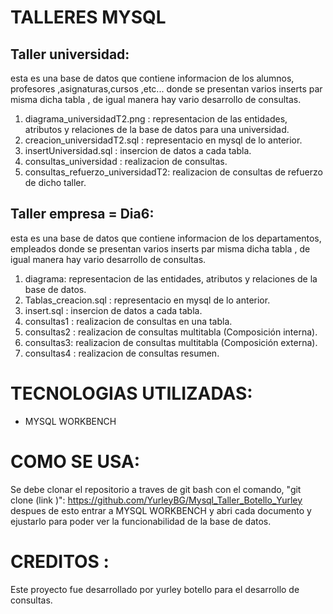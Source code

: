# TALLERES MYSQL

## Taller universidad:
esta es una base de datos que contiene informacion de los alumnos, profesores ,asignaturas,cursos ,etc... donde se presentan 
varios inserts par misma dicha tabla , de igual manera hay vario desarrollo de consultas.

1. diagrama_universidadT2.png :  representacion de las entidades, atributos y relaciones de la base de datos para una universidad.
2. creacion_universidadT2.sql : representacio en mysql de lo anterior.
3. insertUniversidad.sql : insercion de datos a cada tabla.
4. consultas_universidad : realizacion de consultas.
5. consultas_refuerzo_universidadT2: realizacion de consultas de refuerzo de dicho taller.

## Taller empresa = Dia6:
esta es una base de datos que contiene informacion de los departamentos, empleados donde se presentan 
varios inserts par misma dicha tabla , de igual manera hay vario desarrollo de consultas.

1. diagrama:  representacion de las entidades, atributos y relaciones de la base de datos.
2. Tablas_creacion.sql : representacio en mysql de lo anterior.
3. insert.sql : insercion de datos a cada tabla.
4. consultas1 : realizacion de consultas en una tabla.
5.  consultas2 : realizacion de consultas multitabla (Composición interna).
6.  consultas3: realizacion de consultas multitabla (Composición externa).
7.  consultas4 : realizacion de consultas resumen.

   
   
# TECNOLOGIAS UTILIZADAS:

+ MYSQL WORKBENCH

# COMO SE USA: 
 Se debe clonar el repositorio  a traves de git bash con el comando, "git clone  (link )":
 https://github.com/YurleyBG/Mysql_Taller_Botello_Yurley
 despues de esto entrar a MYSQL WORKBENCH y abri cada documento  y ejustarlo para poder ver la funcionabilidad de la base de  datos.

 # CREDITOS :
  Este proyecto fue desarrollado por yurley botello  para  el desarrollo de consultas.
  
